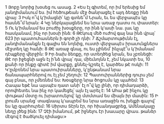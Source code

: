 1 Յոբը նորից խօսեց ու ասաց.
2 «Ես էլ գիտեմ, որ իմ երեսից եմ յանդիմանւում ես.
իմ հեծութեան մէջ ծանրացել է այդ ձեռքը ինձ վրայ:
3 Իսկ ո՞վ կ՚իմացնի՝ կը գտնե՞մ Նրան, եւ ես վերջապէս կը հասնե՞մ նրան:
4 Կը ներկայացնեմ ես նրա առաջ դատս ու փաստեր:
5 Ու կ՚իմանամ ես բուժիչ խօսքերը, որ ինձ կ՚ասի նա.
լաւ կը հասկանամ, ինչ որ խօսի ինձ:
6 Թէկուզ մեծ ուժով գայ նա ինձ վրայ՝
623 իր պատուհասներն ի գործ չի դնի:
7 Ճշմարտութիւնն էլ, յանդիմանանքն էլ գալիս են նոյնից,
ուստի վերջապէս իրաւունքներս մէջտեղ կը հանի:
8 Թէ առաջ գնայ, ու ես չլինեմ՝
ինչպէ՞ս կ՚իմանամ դէպքերը վերջին:
9 Իր ձախ ձեռքը, որ ստեղծեց նրան, ես չբռնեցի:
Թէ որ իջեցնի աջն էլ ի՛նձ վրայ՝
դա, միեւնոյնն է, չեմ նկատի ես,
10 քանի որ ինքը գիտէ իմ վարքը,
քննել-կշռել է, կարծես թէ ոսկի:
11 Կ՚ըմբռնեմ նրա պատուիրանները,
կ՚ընթանամ նրա ճանապարհներով ու էլ չեմ շեղուի:
12 Պատուիրաններից դուրս չեմ գայ բնաւ, որ չմեռնեմ ես:
Խօսքերը նրա ծոցումս կը պահեմ:
13 Հապա եթէ նա այսպէս դատ անի՝ էլ ո՞վ կը լինի, որ դիմադարձի,
որովհետեւ նա ինչ որ կամեցել՝ այն էլ արել է:
14 Ահա թէ ինչու կը փութամ մօտը ու խրատուելով՝
կը մտմտամ ես միայն իր մասին:
15 Ի լրումն սրանց՝ տագնապ կ՚ապրեմ ես նրա առաջին
ու խելքի գալով՝ ես կը զարհուրեմ:
16 Սիրտս Տէրն էր, որ հիւանդացրեց,
Ամենակալը նեղը լծեց ինձ:
17 Չէի իմանում, թէ իջնելու էր խաւարը վրաս.
թանձր մէգով է ծածկուել դիմացս:»
